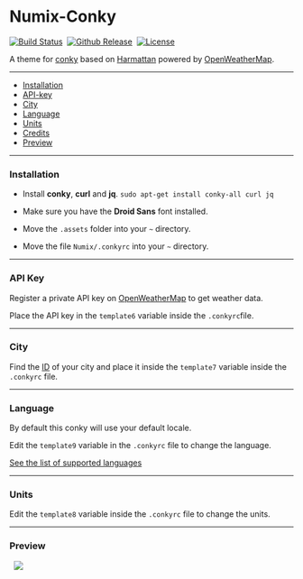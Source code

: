 # Numix-Conky

[![Build Status](https://img.shields.io/badge/build-passing-brightgreen.svg?maxAge=3600&&style=flat)](https://github.com/SiddharthSaxena/Numix-Conky)&nbsp;&nbsp;[![Github Release](https://img.shields.io/badge/release-v1.0-red.svg?maxAge=3600&style=flat)](https://github.com/SiddharthSaxena/Numix-Conky/releases/tag/v1.0)&nbsp;&nbsp;[![License](https://img.shields.io/badge/license-GPL--3.0-blue.svg?maxAge=3600&&style=flat)](https://github.com/SiddharthSaxena/Numix-Conky/blob/master/LICENSE)

A theme for [conky](https://github.com/brndnmtthws/conky) based on [Harmattan](https://github.com/zagortenay333/Harmattan/) powered by [OpenWeatherMap](http://openweathermap.org/).

---

* [Installation](#installation)
* [API-key](#api-key)
* [City](#city)
* [Language](#language)
* [Units](#units)
* [Credits](CREDITS.md)
* [Preview](#preview)

---

### Installation

* Install **conky**, **curl** and **jq**. `sudo apt-get install conky-all curl jq`

* Make sure you have the **Droid Sans** font installed.

* Move the `.assets` folder into your `~` directory.

* Move the file `Numix/.conkyrc` into your `~` directory.

---

### API Key

Register a private API key on [OpenWeatherMap](http://openweathermap.org/) to get weather data.

Place the API key in the `template6` variable inside the `.conkyrc`file.

---

### City

Find the [ID](http://openweathermap.org/help/city_list.txt) of your city and place it inside the `template7` variable inside the `.conkyrc` file.

---

### Language

By default this conky will use your default locale.

Edit the `template9` variable in the `.conkyrc` file to change the language.

[See the list of supported languages](http://openweathermap.org/current#multi)

---

### Units

Edit the `template8` variable inside the `.conkyrc` file to change the units.

---

### Preview

&nbsp;
<img src="http://www.siddharthsaxena.weebly.com/files/theme/Numix-Conky.png" id="preview">
